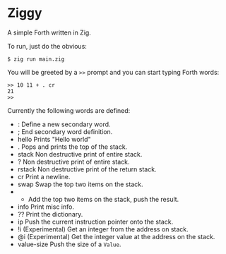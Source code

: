 # Ziggy

A simple Forth written in Zig.

To run, just do the obvious:

    $ zig run main.zig

You will be greeted by a `>>` prompt and you can start typing Forth words:

    >> 10 11 + . cr
    21
    >>

Currently the following words are defined:

 *  : Define a new secondary word. 
 *  ; End secondary word definition.
 *  hello Prints "Hello world"
 *  . Pops and prints the top of the stack.
 *  stack Non destructive print of entire stack.
 *  ? Non destructive print of entire stack.
 *  rstack Non destructive print of the return stack.
 *  cr Print a newline.
 *  swap Swap the top two items on the stack. 
 *  + Add the top two items on the stack, push the result.
 *  info Print misc info.
 *  ?? Print the dictionary.
 *  ip Push the current instruction pointer onto the stack.
 *  !i (Experimental) Get an integer from the address on stack.
 *  @i (Experimental) Get the integer value at the address on the stack.
 *  value-size Push the size of a `Value`.


